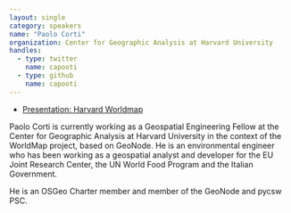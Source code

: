 ```yaml
---
layout: single
category: speakers
name: "Paolo Corti"
organization: Center for Geographic Analysis at Harvard University
handles:
  - type: twitter
    name: capooti
  - type: github
    name: capooti
---
```

- [Presentation: Harvard Worldmap](https://drive.google.com/open?id=0B14wCm_Pc_4GSGlwNlVNaFp1N0E)

Paolo Corti is currently working as a Geospatial Engineering Fellow at the Center for Geographic Analysis at Harvard University in the context of the WorldMap project, based on GeoNode. He is an environmental engineer who has been working as a geospatial analyst and developer for the EU Joint Research Center, the UN World Food Program and the Italian Government.

He is an OSGeo Charter member and member of the GeoNode and pycsw PSC.

